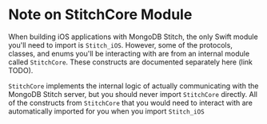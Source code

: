 # Note on StitchCore Module

When building iOS applications with MongoDB Stitch, the only Swift module you'll need to import is `Stitch_iOS`. However, some of the protocols, classes, and enums you'll be interacting with are from an internal module called `StitchCore`. These constructs are documented separately here (link TODO).

`StitchCore` implements the internal logic of actually communicating with the MongoDB Stitch server, but you should never import `StitchCore` directly. All of the constructs from `StitchCore` that you would need to interact with are automatically imported for you when you import `Stitch_iOS`
